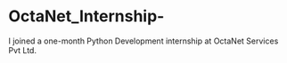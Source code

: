 # OctaNet_Internship-
I joined a one-month Python Development internship at OctaNet Services Pvt Ltd.
